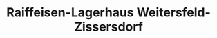 ---
title: "Raiffeisen-Lagerhaus Weitersfeld-Zissersdorf"
url: /weitersfeld/raiffeisen-lagerhaus-weitersfeld-zissersdorf/
shop: Landwirtschaftlich
---